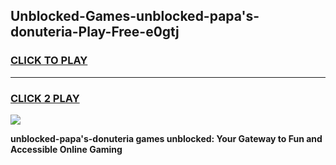 
## Unblocked-Games-unblocked-papa's-donuteria-Play-Free-e0gtj
<h3>
<a href="https://premium76.site?title=unblocked-papa's-donuteria&ref=10A">CLICK TO PLAY</a></h3>
<hr>

<h3>
<a href="https://premium76.site?title=unblocked-papa's-donuteria&ref=10A">CLICK 2 PLAY</a>
  
</h3>

<a href="https://premium76.site?title=unblocked-papa's-donuteria&ref=10A"><img src="https://clearcache.store/games.png"></a>


**unblocked-papa's-donuteria games unblocked: Your Gateway to Fun and Accessible Online Gaming**
